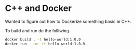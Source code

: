 # C++ and Docker

Wanted to figure out how to Dockerize something basic in C++.

To build and run do the folliwing.
```Bash
docker build . -t hello-world:1.0.0
docker run --rm -it hello-world:1.0.0
```